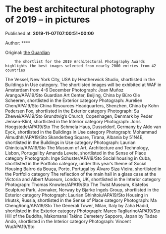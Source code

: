 
# The best architectural photography of 2019 – in pictures

Published at: **2019-11-07T07:00:51+00:00**

Author: ****

Original: [the Guardian](https://www.theguardian.com/cities/gallery/2019/nov/07/the-best-architectural-photography-of-2019-in-pictures)


        The shortlist for the 2019 Architectural Photography Awards highlights the best images selected from nearly 2000 entries from 42 countries
      
The Vessel, New York City, USA by Heatherwick Studio, shortlisted in the Buildings in Use category. The shortlisted images will be exhibited at WAF in Amsterdam from 4-6 December
Photograph: Joan Muñoz Arango/APA19/Sto
Guardian Art Center, Beijing, China by Büro Ole Scheeren, shortlisted in the Exterior category
Photograph: Aurelien Chen/APA19/Sto
China Resources Headquarters, Shenzhen, China by Kohn Pedersen Fox, shortlisted in the Exterior category
Photograph: Su Zhewei/APA19/Sto
Grundtvig’s Church, Copenhagen, Denmark by Peder Jensen-Klint, shortlisted in the Interior category
Photograph: Joris Hoogstede/APA19/Sto
The Schmela Haus, Dusseldorf, Germany by Aldo van Eyck, shortlisted in the Buildings in Use category
Photograph: Mohammad Almudhhi/APA19/Sto
Skanderbeg Square, Tirana, Albania by 51N4E, shortlisted in the Buildings in Use category
Photograph: Laurian Ghinitoiu/APA19/Sto
The Museum of Art, Architecture and Technology, Lisbon, Portugal by Amanda Levete, shortlisted in the Sense of Place category
Photograph: Inge Schuster/APA19/Sto
Social housing in Cuba, shortlisted in the Portfolio category, under this year’s theme of Social Housing
Bairro da Bouça, Porto, Portugal by Álvaro Siza Vieira, shortlisted in the Portfolio category
The reflection of the main hall in a glass case at the Victoria and Albert Museum, London, UK, shortlisted in the Interior category
Photograph: Thomas Knowles/APA19/Sto
The Twist Museum, Kistefos Sculpture Park, Jevnaker, Norway by Bjarke Ingels Group, shortlisted in the Exterior category
Photograph: Laurian Ghinitoiu/APA19/Sto
Housing in Irkutsk, Russia, shortlisted in the Sense of Place category
Photograph: Ma ChengRong/APA19/Sto
The Generali Tower, Milan, Italy by Zaha Hadid, shortlisted in the Exterior category
Photograph: Marco Tagliarino/APA19/Sto
Hill of the Buddha, Makomanai Takino Cemetery Sapporo, Japan by Tadao Ando, shortlisted in the Interior category
Photograph: Vincent Wu/APA19/Sto
